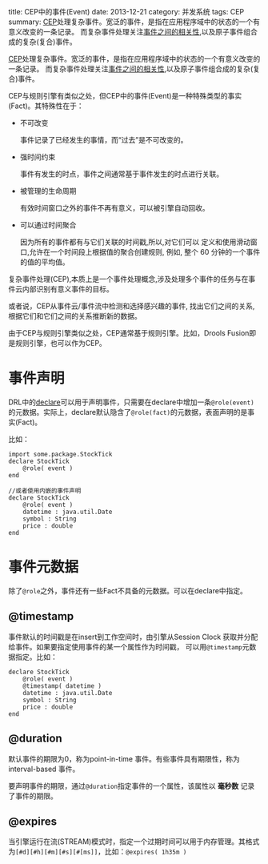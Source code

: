 title: CEP中的事件(Event)
date: 2013-12-21
category: 并发系统
tags: CEP
summary:
    [CEP](/2012/11/06/about_cep.html)处理复杂事件。宽泛的事件，是指在应用程序域中的状态的一个有意义改变的一条记录。
    而复杂事件处理关注[事件之间的相关性](/2013/12/21/Temporal_of_CEP.html),以及原子事件组合成的复杂(复合)事件。


[CEP](/2012/11/06/about_cep.html)处理复杂事件。宽泛的事件，是指在应用程序域中的状态的一个有意义改变的一条记录。
而复杂事件处理关注[事件之间的相关性](/2013/12/21/Temporal_of_CEP.html),以及原子事件组合成的复杂(复合)事件。

CEP与规则引擎有类似之处，但CEP中的事件(Event)是一种特殊类型的事实(Fact)。其特殊性在于：

- 不可改变

  事件记录了已经发生的事情，而“过去”是不可改变的。

- 强时间约束

  事件有发生的时点，事件之间通常基于事件发生的时点进行关联。

- 被管理的生命周期

  有效时间窗口之外的事件不再有意义，可以被引擎自动回收。

- 可以通过时间聚合

  因为所有的事件都有与它们关联的时间戳,所以,对它们可以 定义和使用滑动窗口,允许在一个时间段上根据值的聚合创建规则,
  例如, 整个 60 分钟的一个事件的值的平均值。


复杂事件处理(CEP),本质上是一个事件处理概念,涉及处理多个事件的任务与在事件云内部识别有意义事件的目标。

或者说，CEP从事件云/事件流中检测和选择感兴趣的事件, 找出它们之间的关系,根据它们和它们之间的关系推断新的数据。

由于CEP与规则引擎类似之处，CEP通常基于规则引擎。比如，Drools Fusion即是规则引擎，也可以作为CEP。

# 事件声明

DRL中的[declare](/2012/12/06/rule_language.html#menuIndex7)可以用于声明事件，只需要在declare中增加一条`@role(event)`
的元数据。实际上，declare默认隐含了`@role(fact)`的元数据，表面声明的是事实(Fact)。

比如：

```
import some.package.StockTick
declare StockTick
    @role( event )
end

//或者使用内嵌的事件声明
declare StockTick
    @role( event )
    datetime : java.util.Date
    symbol : String
    price : double
end
```

# 事件元数据

除了`@role`之外，事件还有一些Fact不具备的元数据。可以在declare中指定。

## @timestamp

  事件默认的时间戳是在insert到工作空间时，由引擎从Session Clock 获取并分配给事件。如果要指定使用事件的某一个属性作为时间戳，
  可以用`@timestamp`元数据指定。比如：


  ```
  declare StockTick
      @role( event )
      @timestamp( datetime )
      datetime : java.util.Date
      symbol : String
      price : double
  end
  ```

## @duration

  默认事件的期限为0，称为point-in-time 事件。有些事件具有期限性，称为interval-based 事件。

  要声明事件的期限，通过`@duration`指定事件的一个属性，该属性以 **毫秒数** 记录了事件的期限。

## @expires

  当引擎运行在流(STREAM)模式时，指定一个过期时间可以用于内存管理。其格式为`[#d][#h][#m][#s][#[ms]]`，比如：`@expires( 1h35m )`
